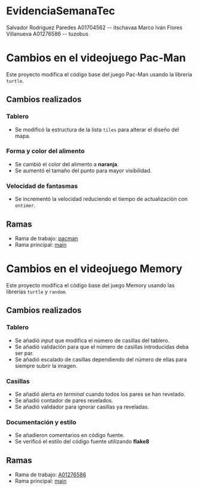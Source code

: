 # EvidenciaSemanaTec

Salvador Rodriguez Paredes A01704562 -- itschavaa
Marco Iván Flores Villanueva A01276586 -- tuzobus

# Cambios en el videojuego Pac-Man

Este proyecto modifica el código base del juego Pac-Man usando la librería `turtle`.

## Cambios realizados

### Tablero
- Se modificó la estructura de la lista `tiles` para alterar el diseño del mapa.

### Forma y color del alimento
- Se cambió el color del alimento a **naranja**.
- Se aumentó el tamaño del punto para mayor visibilidad.

### Velocidad de fantasmas
- Se incrementó la velocidad reduciendo el tiempo de actualización con `ontimer`.

## Ramas

- Rama de trabajo: [pacman](https://github.com/itschavaa/EvidenciaSemanaTec/tree/pacman)
- Rama principal: [main](https://github.com/itschavaa/EvidenciaSemanaTec)


# Cambios en el videojuego Memory

Este proyecto modifica el código base del juego Memory usando las librerías `turtle` y `random`.

## Cambios realizados

### Tablero
- Se añadió *input* que modifica el número de casillas del tablero.
- Se añadió validación para que el número de casillas introducidas deba ser par.
- Se añadió escalado de casillas dependiendo del número de ellas para siempre subrir la imagen.

### Casillas
- Se añadió alerta *en terminal* cuando todos los pares se han revelado.
- Se añadió contador de pares revelados.
- Se añadió validador para ignorar casillas ya reveladas.

### Documentación y estilo
- Se añadieron comentarios en código fuente.
- Se verificó el estilo del código fuente utilizando **flake8**

## Ramas

- Rama de trabajo: [A01276586](https://github.com/itschavaa/EvidenciaSemanaTec/tree/A01276586)
- Rama principal: [main](https://github.com/itschavaa/EvidenciaSemanaTec)
